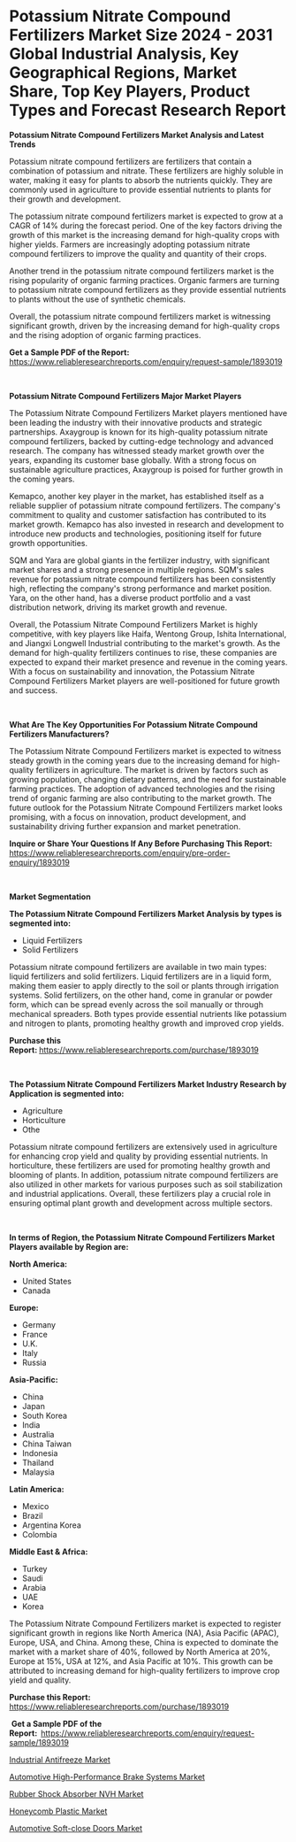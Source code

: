 <p><h1>Potassium Nitrate Compound Fertilizers Market Size 2024 - 2031 Global Industrial Analysis, Key Geographical Regions, Market Share, Top Key Players, Product Types and Forecast Research Report</h1></p><p><strong>Potassium Nitrate Compound Fertilizers Market Analysis and Latest Trends</strong></p>
<p><p>Potassium nitrate compound fertilizers are fertilizers that contain a combination of potassium and nitrate. These fertilizers are highly soluble in water, making it easy for plants to absorb the nutrients quickly. They are commonly used in agriculture to provide essential nutrients to plants for their growth and development.</p><p>The potassium nitrate compound fertilizers market is expected to grow at a CAGR of 14% during the forecast period. One of the key factors driving the growth of this market is the increasing demand for high-quality crops with higher yields. Farmers are increasingly adopting potassium nitrate compound fertilizers to improve the quality and quantity of their crops.</p><p>Another trend in the potassium nitrate compound fertilizers market is the rising popularity of organic farming practices. Organic farmers are turning to potassium nitrate compound fertilizers as they provide essential nutrients to plants without the use of synthetic chemicals.</p><p>Overall, the potassium nitrate compound fertilizers market is witnessing significant growth, driven by the increasing demand for high-quality crops and the rising adoption of organic farming practices.</p></p>
<p><strong>Get a Sample PDF of the Report:&nbsp;</strong> <a href="https://www.reliableresearchreports.com/enquiry/request-sample/1893019">https://www.reliableresearchreports.com/enquiry/request-sample/1893019</a></p>
<p>&nbsp;</p>
<p><strong>Potassium Nitrate Compound Fertilizers Major Market Players</strong></p>
<p><p>The Potassium Nitrate Compound Fertilizers Market players mentioned have been leading the industry with their innovative products and strategic partnerships. Axaygroup is known for its high-quality potassium nitrate compound fertilizers, backed by cutting-edge technology and advanced research. The company has witnessed steady market growth over the years, expanding its customer base globally. With a strong focus on sustainable agriculture practices, Axaygroup is poised for further growth in the coming years.</p><p>Kemapco, another key player in the market, has established itself as a reliable supplier of potassium nitrate compound fertilizers. The company's commitment to quality and customer satisfaction has contributed to its market growth. Kemapco has also invested in research and development to introduce new products and technologies, positioning itself for future growth opportunities.</p><p>SQM and Yara are global giants in the fertilizer industry, with significant market shares and a strong presence in multiple regions. SQM's sales revenue for potassium nitrate compound fertilizers has been consistently high, reflecting the company's strong performance and market position. Yara, on the other hand, has a diverse product portfolio and a vast distribution network, driving its market growth and revenue.</p><p>Overall, the Potassium Nitrate Compound Fertilizers Market is highly competitive, with key players like Haifa, Wentong Group, Ishita International, and Jiangxi Longwell Industrial contributing to the market's growth. As the demand for high-quality fertilizers continues to rise, these companies are expected to expand their market presence and revenue in the coming years. With a focus on sustainability and innovation, the Potassium Nitrate Compound Fertilizers Market players are well-positioned for future growth and success.</p></p>
<p>&nbsp;</p>
<p><strong>What Are The Key Opportunities For Potassium Nitrate Compound Fertilizers Manufacturers?</strong></p>
<p><p>The Potassium Nitrate Compound Fertilizers market is expected to witness steady growth in the coming years due to the increasing demand for high-quality fertilizers in agriculture. The market is driven by factors such as growing population, changing dietary patterns, and the need for sustainable farming practices. The adoption of advanced technologies and the rising trend of organic farming are also contributing to the market growth. The future outlook for the Potassium Nitrate Compound Fertilizers market looks promising, with a focus on innovation, product development, and sustainability driving further expansion and market penetration.</p></p>
<p><strong>Inquire or Share Your Questions If Any Before Purchasing This Report:</strong> <a href="https://www.reliableresearchreports.com/enquiry/pre-order-enquiry/1893019">https://www.reliableresearchreports.com/enquiry/pre-order-enquiry/1893019</a></p>
<p>&nbsp;</p>
<p><strong>Market Segmentation</strong></p>
<p><strong>The Potassium Nitrate Compound Fertilizers Market Analysis by types is segmented into:</strong></p>
<p><ul><li>Liquid Fertilizers</li><li>Solid Fertilizers</li></ul></p>
<p><p>Potassium nitrate compound fertilizers are available in two main types: liquid fertilizers and solid fertilizers. Liquid fertilizers are in a liquid form, making them easier to apply directly to the soil or plants through irrigation systems. Solid fertilizers, on the other hand, come in granular or powder form, which can be spread evenly across the soil manually or through mechanical spreaders. Both types provide essential nutrients like potassium and nitrogen to plants, promoting healthy growth and improved crop yields.</p></p>
<p><strong>Purchase this Report:&nbsp;</strong><a href="https://www.reliableresearchreports.com/purchase/1893019">https://www.reliableresearchreports.com/purchase/1893019</a></p>
<p>&nbsp;</p>
<p><strong>The Potassium Nitrate Compound Fertilizers Market Industry Research by Application is segmented into:</strong></p>
<p><ul><li>Agriculture</li><li>Horticulture</li><li>Othe</li></ul></p>
<p><p>Potassium nitrate compound fertilizers are extensively used in agriculture for enhancing crop yield and quality by providing essential nutrients. In horticulture, these fertilizers are used for promoting healthy growth and blooming of plants. In addition, potassium nitrate compound fertilizers are also utilized in other markets for various purposes such as soil stabilization and industrial applications. Overall, these fertilizers play a crucial role in ensuring optimal plant growth and development across multiple sectors.</p></p>
<p>&nbsp;</p>
<p><strong>In terms of Region, the Potassium Nitrate Compound Fertilizers Market Players available by Region are:</strong></p>
<p>
    <p> <strong> North America: </strong>
        <ul>
            <li>United States</li>
            <li>Canada</li>
        </ul>
        </p> 
    <p> <strong> Europe: </strong>
        <ul>
            <li>Germany</li>
            <li>France</li>
            <li>U.K.</li>
            <li>Italy</li>
            <li>Russia</li>
        </ul>
        </p> 
    <p> <strong> Asia-Pacific: </strong>
        <ul>
            <li>China</li>
            <li>Japan</li>
            <li>South Korea</li>
            <li>India</li>
            <li>Australia</li>
            <li>China Taiwan</li>
            <li>Indonesia</li>
            <li>Thailand</li>
            <li>Malaysia</li>
        </ul>
        </p> 
    <p> <strong> Latin America: </strong>
        <ul>
            <li>Mexico</li>
            <li>Brazil</li>
            <li>Argentina Korea</li>
            <li>Colombia</li>
        </ul>
        </p> 
    <p> <strong> Middle East & Africa: </strong>
        <ul>
            <li>Turkey</li>
            <li>Saudi</li>
            <li>Arabia</li>
            <li>UAE</li>
            <li>Korea</li>
        </ul>
    </p>
    </p>
<p><p>The Potassium Nitrate Compound Fertilizers market is expected to register significant growth in regions like North America (NA), Asia Pacific (APAC), Europe, USA, and China. Among these, China is expected to dominate the market with a market share of 40%, followed by North America at 20%, Europe at 15%, USA at 12%, and Asia Pacific at 10%. This growth can be attributed to increasing demand for high-quality fertilizers to improve crop yield and quality.</p></p>
<p><strong>Purchase this Report: </strong><a href="https://www.reliableresearchreports.com/purchase/1893019">https://www.reliableresearchreports.com/purchase/1893019</a></p>
<p>&nbsp;<strong>Get a Sample PDF of the Report:&nbsp;&nbsp;</strong><a href="https://www.reliableresearchreports.com/enquiry/request-sample/1893019">https://www.reliableresearchreports.com/enquiry/request-sample/1893019</a></p>
<p><strong></strong></p>
<p><p><a href="https://view.publitas.com/reportprime-1/industrial-antifreeze-market-offer-valuable-insights-into-market-size-market-share-market-trends-and-projections-spanning-from-2024-to-2031/">Industrial Antifreeze Market</a></p><p><a href="https://automatic-knee-4c7.notion.site/Automotive-High-Performance-Brake-Systems-Market-Furnish-Information-about-Market-Size-Market-Share-1ceaaa9e783b4867990a52c222cda16e">Automotive High-Performance Brake Systems Market</a></p><p><a href="https://bubble-tree-ea4.notion.site/Rubber-Shock-Absorber-NVH-Market-Dynamics-2024-2031-Also-about-Its-Market-Trends-Projections-and--71db60744314490b8afebd429e586f3a">Rubber Shock Absorber NVH Market</a></p><p><a href="https://view.publitas.com/reportprime-1/honeycomb-plastic-market-research-report-provides-critical-insights-that-can-help-shape-business-development-and-investment-strategies/">Honeycomb Plastic Market</a></p><p><a href="https://woozy-pyroraptor-a1f.notion.site/Automotive-Soft-close-Doors-Market-with-the-goal-of-estimating-the-market-size-and-future-growth-pot-7acdf59f25f64103a2e4edcfb13da656">Automotive Soft-close Doors Market</a></p></p>